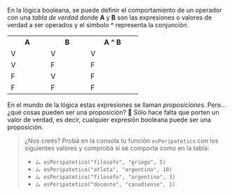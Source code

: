 En la lógica booleana, se puede definir el comportamiento de un operador con una _tabla de verdad_ donde **A** y **B** son las expresiones o valores de verdad a ser operados y el símbolo **^** representa la conjunción.

<table class="table table-striped table-bordered table-condensed text-center">
  <tr>
    <th class ="text-center" style="width: 75px">A</th>
    <th class ="text-center" style="width: 75px">B</th>
    <th class ="text-center" style="width: 100px">A ^ B</th>
  </tr>
  <tr>
    <td>V</td>
    <td>V</td>
    <td>V</td>
  </tr>
  <tr>
    <td>V</td>
    <td>F</td>
    <td>F</td>
  </tr>
  <tr>
    <td>F</td>
    <td>V</td>
    <td>F</td>
  </tr>
  <tr>
    <td>F</td>
    <td>F</td>
    <td>F</td>
  </tr>
</table>

En el mundo de la lógica estas expresiones se llaman _proposiciones_. Pero… ¿qué cosas pueden ser una proposición? :thought_balloon: Sólo hace falta que porten un valor de verdad, es decir, cualquier expresión booleana puede ser una proposición.

> ¿Nos creés? Probá en la consola tu función `esPeripatetico` con los siguientes valores y comprobá si se comporta como en la tabla:
> 
>* `ム esPeripatetico("filosofo", "griego", 5)`
>* `ム esPeripatetico("atleta", "argentino", 10)`
>* `ム esPeripatetico("filosofo", "argentino", 3)`
>* `ム esPeripatetico("docente", "canadiense", 1)`

